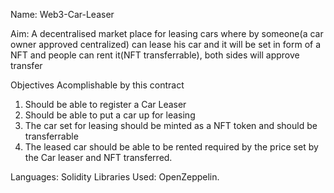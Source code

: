 Name: Web3-Car-Leaser

Aim: A decentralised market place for leasing cars where by someone(a car owner approved centralized) can lease his car and it will be set in form of a NFT and people can rent it(NFT transferrable), both sides will approve transfer


Objectives Acomplishable by this contract
1. Should be able to register a Car Leaser
2. Should be able to put a car up for leasing 
3. The car set for leasing should be minted as a NFT token and should be transferrable
4. The leased car should be able to be rented required by the price set by the Car leaser and NFT transferred.

Languages: Solidity
Libraries Used: OpenZeppelin.
